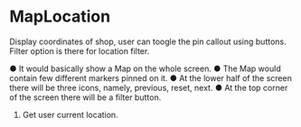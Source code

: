 # MapLocation
Display coordinates of shop, user can toogle the pin callout using buttons. Filter option is there for location filter.

●	It would basically show a Map on the whole screen.
●	The Map would contain few different markers pinned on it.
●	At the lower half of the screen there will be three icons, namely, previous, reset, next.
●	At the top corner of the screen there will be a filter button.

1.	Get user current location.
